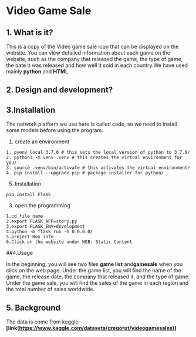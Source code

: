 # Video Game Sale

## 1. What is it?
This is a copy of the Video game sale icon that can be displayed on the website. You can view detailed information about each game on the website, such as the company that released the game, the type of game, the date it was released and how well it sold in each country.We have used mainly **python**  and **HTML**
## 2. Design and development?

## 3.Installation
The network platform we use here is called code, so we need to install some models before using the program.
1. create an environment
```
1. pyenv local 3.7.0 # this sets the local version of python to 3.7.0/ 
2. python3 -m venv .venv # this creates the virtual environment for you/ 
3. source .venv/bin/activate # this activates the virtual environment/ 
4. pip install --upgrade pip # package installer for python/ 
``` 
5. Installation
```
pip install Flask
```
3. open the programming
```
1.cd file name
2.export FLASK_APP=story.py
3.export FLASK_ENV=development
4.python -m flask run -h 0.0.0.0/
5.project Box info 
6.Click on the website under WEB: Static Content

```
##4.Usage

In the beginning, you will see two files **game list** and**gamesale** when you click on the web page. 
Under the game list, you will find the name of the game, the release date, the company that released it, and the type of game.
Under the game sale, you will find the sales of the game in each region and the total number of sales worldwide.

## 5. Background

The data is come from kaggle:**[link(https://www.kaggle.com/datasets/gregorut/videogamesales)]**

